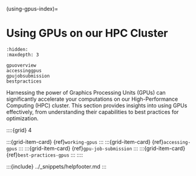 (using-gpus-index)=
# Using GPUs on our HPC Cluster

```{toctree}
:hidden:
:maxdepth: 3

gpuoverview
accessinggpus
gpujobsubmission
bestpractices
```

Harnessing the power of Graphics Processing Units (GPUs) can significantly accelerate your computations on our High-Performance Computing (HPC) cluster. This section provides insights into using GPUs effectively, from understanding their capabilities to best practices for optimization.

::::{grid} 4

:::{grid-item-card} {ref}`working-gpus`
:::
:::{grid-item-card} {ref}`accessing-gpus`
:::
:::{grid-item-card} {ref}`gpu-job-submission`
:::
:::{grid-item-card} {ref}`best-practices-gpus`
:::
::::

:::{include} ../_snippets/helpfooter.md
:::